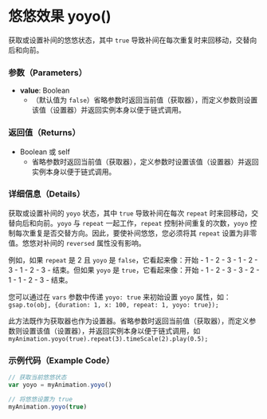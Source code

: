 # 悠悠效果 yoyo()

获取或设置补间的悠悠状态，其中 `true` 导致补间在每次重复时来回移动，交替向后和向前。

### 参数（Parameters）

- **value**: Boolean
  - （默认值为 `false`）省略参数时返回当前值（获取器），而定义参数则设置该值（设置器）并返回实例本身以便于链式调用。

### 返回值（Returns）

- Boolean 或 self
  - 省略参数时返回当前值（获取器），定义参数时设置该值（设置器）并返回实例本身以便于链式调用。

### 详细信息（Details）

获取或设置补间的 `yoyo` 状态，其中 `true` 导致补间在每次 `repeat` 时来回移动，交替向后和向前。`yoyo` 与 `repeat` 一起工作，`repeat` 控制补间重复的次数，`yoyo` 控制每次重复是否交替方向。因此，要使补间悠悠，您必须将其 `repeat` 设置为非零值。悠悠对补间的 `reversed` 属性没有影响。

例如，如果 `repeat` 是 2 且 `yoyo` 是 `false`，它看起来像：开始 - 1 - 2 - 3 - 1 - 2 - 3 - 1 - 2 - 3 - 结束。但如果 `yoyo` 是 `true`，它看起来像：开始 - 1 - 2 - 3 - 3 - 2 - 1 - 1 - 2 - 3 - 结束。

您可以通过在 `vars` 参数中传递 `yoyo: true` 来初始设置 `yoyo` 属性，如：`gsap.to(obj, {duration: 1, x: 100, repeat: 1, yoyo: true});`

此方法既作为获取器也作为设置器。省略参数时返回当前值（获取器），而定义参数则设置该值（设置器），并返回实例本身以便于链式调用，如 `myAnimation.yoyo(true).repeat(3).timeScale(2).play(0.5);`

### 示例代码（Example Code）

```javascript
// 获取当前悠悠状态
var yoyo = myAnimation.yoyo()

// 将悠悠设置为 true
myAnimation.yoyo(true)
```
